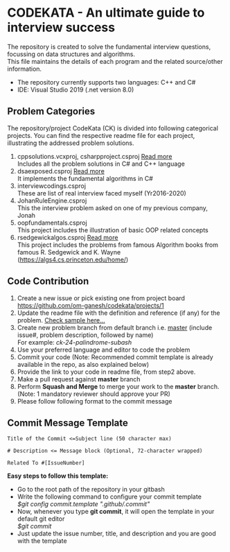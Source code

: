 # CODEKATA - An ultimate guide to interview success
The repository is created to solve the fundamental interview questions, focussing on data structures and algorithms.  
This file maintains the details of each program and the related source/other information.
* The repository currently supports two languages: C++ and C#  
* IDE: Visual Studio 2019 (.net version 8.0)  

## Problem Categories
The repository/project CodeKata (CK) is divided into following categorical projects. You can find the respective readme file for each project, illustrating the addressed problem solutions.  

1. cppsolutions.vcxproj, csharpproject.csproj [Read more](csharpproject/readme.md)  
	Includes all the problem solutions in C# and C++ language  
2. dsaexposed.csproj  [Read more](dsaexposed/readme.md)  
	It implements the fundamental algorithms in C#
3. interviewcodings.csproj   
	These are list of real interview faced myself (Yr2016-2020)  
4. JohanRuleEngine.csproj  
	This the interview problem asked on one of my previous company, Jonah
5. oopfundamentals.csproj  
	This project includes the illustration of basic OOP related concepts
6. rsedgewickalgos.csproj  [Read more](rsedgewickalgos/readme.md)  
	This project includes the problems from famous Algorithm books from famous R. Sedgewick and K. Wayne (https://algs4.cs.princeton.edu/home/)



## Code Contribution

1. Create a new issue or pick existing one from project board  https://github.com/om-ganesh/codekata/projects/1
2. Update the readme file with the definition and reference (if any) for the problem. [Check sample here...](readme-cat1.md)
3. Create new problem branch from default branch i.e. [master](https://github.com/om-ganesh/codekata/commits/master) (include issue#, problem description, followed by name)  
For example: _ck-24-palindrome-subash_  
4. Use your preferred language and editor to code the problem  
5. Commit your code (Note: Recommended commit template is already available in the repo, as also explained below)  
6. Provide the link to your code in readme file, from step2 above.
7. Make a pull request against **master** branch
8. Perform **Squash and Merge** to merge your work to the **master** branch. (Note: 1 mandatory reviewer should approve your PR)  
9. Please follow following format to the commit message  


## Commit Message Template  
```
Title of the Commit <=Subject line (50 character max)

# Description <= Message block (Optional, 72-character wrapped)

Related To #[IssueNumber]  
```
**Easy steps to follow this template:**   
- Go to the root path of the repository in your gitbash  
- Write the following command to configure your commit template  
_$git config commit.template ".github/.commit"_  
- Now, whenever you type **git commit**, it will open the template in your default git editor  
_$git commit_ 
- Just update the issue number, title, and description  and you are good with the template  